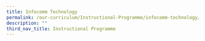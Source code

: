```yaml
---
title: Infocomm Technology
permalink: /our-curriculum/Instructional-Programme/infocomm-technology/
description: ""
third_nav_title: Instructional Programme
---
```

